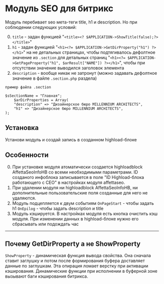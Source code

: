 # Модуль SEO для битрикс

Модуль перебивает seo мета-теги title, h1 и description.
Но при соблюдении следующих условий:

0. `title` - задан функцией "`<title><? $APPLICATION->ShowTitle(false);?> </title>`"
1. `h1` - задан функцией "`<h1><?= $APPLICATION->GetDirProperty("h1") ?></h1>`" на не детальных страницах, чтобы подтягивалось дефолтное значение из `.section` для детальных страниц "`<h1><?= $APPLICATION->GetPageProperty("h1", $arResult["NAME"]) ?></h1>`", чтобы при отсутствии значение выводился заголовок элемента
2. `description` - вообще никак не затронут (можно задавать дефолтное значение в файле `.section.php` раздела)

`пример файла .section`
```
$sSectionName = "Главная";
    $arDirProperties = Array(
    "description" => "Дизайнерское бюро MILLENNIUM ARCHITECTS",
    "h1" => "Дизайнерское бюро MILLENNIUM ARCHITECTS",
);
```
## Установка
Установи модуль и создай запись в созданном highload-блоке
## Особенности

0. При установке модуля атоматически создается highloadblock AffettaSeoInfoHB со всеми необходимыми параметрами. ID созданого инфоблока записывается в поле "ID Highload-блока работающего с СЕО" в настройках модуля affettaseo.
1. При удалении модуля ни highloadblock AffettaSeoInfoHB, ни дополнительные пользовательские поля созданные для него не удаляются.
2. Модуль подцепляется к двум событиям `OnPageStart` - чтобы задать h1 `OnEpilog` - чтобы задать description и title
3. Модуль кэшируется. В настройках модуля есть кнопка очистить кэш модуля. При изменении данных в highload-блоке нужно его сбрасывать или подождать час
___
## Почему GetDirProperty а не ShowProperty

`ShowProperty` - динамическая функция вывода свойства. Она сначала ставит заглушку и потом после формирования буфера доставляет данные по заглушкам. Эта опирация ломает верстку при активации кэширования. Динамические функции при исполнении в буферной зоне вызывают баги кэширования битрикса. 
